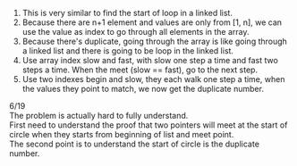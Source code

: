1. This is very similar to find the start of loop in a linked list.
2. Because there are n+1 element and values are only from [1, n], we can use the value as index to go through all elements in the array. 
3. Because there's duplicate, going through the array is like going through a linked list and there is going to be loop in the linked list.
4. Use array index slow and fast, with slow one step a time and fast two steps a time. When the meet (slow == fast), go to the next step.
5. Use two indexes begin and slow, they each walk one step a time, when the values they point to match, we now get the duplicate number.

6/19\
The problem is actually hard to fully understand.\
First need to understand the proof that two pointers will meet at the start of\
circle when they starts from beginning of list and meet point.\
The second point is to understand the start of circle is the duplicate number.
